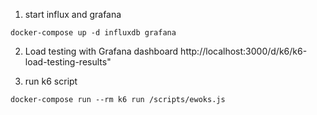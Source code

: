 1. start influx and grafana
```
docker-compose up -d influxdb grafana
```

2. Load testing with Grafana dashboard
http://localhost:3000/d/k6/k6-load-testing-results"


3. run k6 script
```
docker-compose run --rm k6 run /scripts/ewoks.js
```
